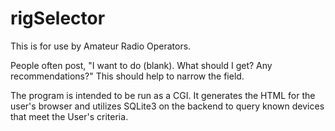 # rigSelector

This is for use by Amateur Radio Operators.

People often post, "I want to do (blank).  What should I get?  Any recommendations?"  This should help to narrow the field.

The program is intended to be run as a CGI.  It generates the HTML for the user's browser and utilizes SQLite3 on the backend to query known devices that meet the User's criteria.
